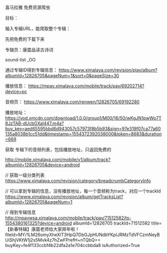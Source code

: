 喜马拉雅 免费资源爬虫



目标：

输入专辑URL，能爬取整个专辑：




先把免费的下载下来





专辑页：康震品读古诗词


sound-list _OO



通过专辑ID得到专辑信息：
https://www.ximalaya.com/revision/play/album?albumId=12826705&pageNum=1&sort=0&pageSize=30


播放信息：
https://mpay.ximalaya.com/mobile/track/pay/69202714?device=pc


音频页：
https://www.ximalaya.com/renwen/12826705/69192280



播放地址：
https://vod.xmcdn.com/download/1.0.0/group1/M00/16/50/wKgJN1pwWo7T8JzTAB-dUcbGXaI447.m4a?buy_key=aed65595bbd6d943057c57973f8b5b93&sign=97e319f07ca77a60135a8038b1cc51dd&timestamp=1554372392038000&token=8683&duration=669





获取 专辑下的音频列表，包括播放地址，只返回免费的

http://mobile.ximalaya.com/mobile/v1/album/track?albumId=12826705&device=android



// 获取一级分类列表
https://www.ximalaya.com/revision/category/breadcrumbCategoryInfo


// 可以拿到专辑的信息，没有播放地址，每一个音频称为track，对应一个trackId 
https://www.ximalaya.com/revision/album/getTracksList?albumId=12826705&pageNum=1


// 得到专辑信息
http://mpaywsa.ximalaya.com/mobile/track/pay/71512582/ts-1554380161325?device=android
albumId=12826705
trackId=71512582
title=【新春特辑】康震老师给大家拜年啦！
fileId=MY/1LM26omyXheXlT3HpQ7DbGJpHUNdbYKpIJRMzTdVFCzmNeyBUiShjVKtW1j2s5Mvk4z7hZwFPrefH+nTQbQ==
buyKey=fe4f133ccbf4b22dfa2a1e704ccbbda8
isAuthorized=True

